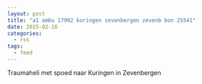 ```yaml
---
layout: post
title: "a1 ambu 17992 kuringen zevenbergen zevenb bon 25541"
date: 2025-02-16
categories: 
  - rss
tags: 
  - feed
---
```


Traumaheli met spoed naar Kuringen in Zevenbergen
